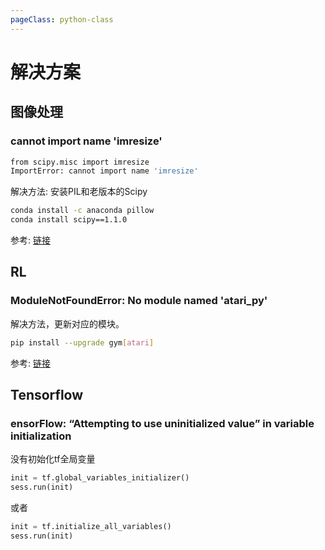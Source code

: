 ```yaml
---
pageClass: python-class
---
```


<!--
 * @Description: 
 * @Author: Jack Huang
 * @Github: https://github.com/HuangJiaLian
 * @Date: 2019-09-20 16:47:14
 * @LastEditors: Jack Huang
 * @LastEditTime: 2019-10-04 11:29:20
 -->

# 解决方案

## 图像处理

### cannot import name 'imresize'
```bash
from scipy.misc import imresize
ImportError: cannot import name 'imresize'
```

解决方法: 安装PIL和老版本的Scipy

```bash
conda install -c anaconda pillow
conda install scipy==1.1.0
```

参考: [链接](https://github.com/scipy/scipy/issues/6212)


## RL
### ModuleNotFoundError: No module named 'atari_py'

解决方法，更新对应的模块。
```bash
pip install --upgrade gym[atari]
```
参考: [链接](https://github.com/openai/baselines/issues/387)


## Tensorflow
### ensorFlow: “Attempting to use uninitialized value” in variable initialization
没有初始化tf全局变量
```python
init = tf.global_variables_initializer()
sess.run(init)
```
或者
```python
init = tf.initialize_all_variables()
sess.run(init)
```

<Livere/>